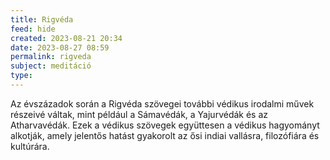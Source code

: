 ```yaml
---
title: Rigvéda
feed: hide
created: 2023-08-21 20:34
date: 2023-08-27 08:59
permalink: rigveda
subject: meditáció
type: 
---
```


Az évszázadok során a Rigvéda szövegei további védikus irodalmi művek részeivé váltak, mint például a Sámavédák, a Yajurvédák és az Atharvavédák. Ezek a védikus szövegek együttesen a védikus hagyományt alkotják, amely jelentős hatást gyakorolt az ősi indiai vallásra, filozófiára és kultúrára.

